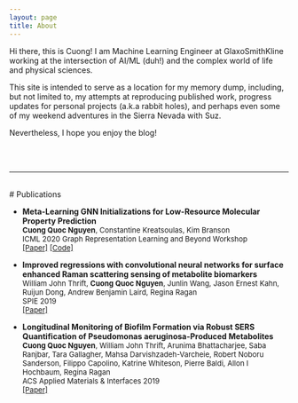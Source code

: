 ```yaml
---
layout: page
title: About
---
```

<!-- <div class="circularProfilePic"></div> -->

<!-- <p class="message">
  Hey there! This page is included as an example. Feel free to customize it for your own use upon downloading. Carry on!
</p> -->

<!-- <div class="CircularProfilePic"></div> -->

Hi there, this is Cuong! I am Machine Learning Engineer at GlaxoSmithKline working at the intersection of AI/ML (duh!) and the complex world of life and physical sciences. 

This site is intended to serve as a location for my memory dump, including, but not limited to, my attempts at reproducing published work, progress updates for personal projects (a.k.a rabbit holes), and perhaps even some of my weekend adventures in the Sierra Nevada with Suz. 

Nevertheless, I hope you enjoy the blog!

<br><br>

___
<br>
# Publications
<ul>
  <li>
    <p>
    <b>Meta-Learning GNN Initializations for Low-Resource Molecular Property Prediction</b><br/>
    <font size="2"><b>Cuong Quoc Nguyen</b>, Constantine Kreatsoulas, Kim Branson<br/>
    ICML 2020 Graph Representation Learning and Beyond Workshop<br/>
    <a href="https://arxiv.org/abs/2003.05996">[Paper]</a> <a href="https://github.com/GSK-AI/meta-learning-qsar">[Code]</a> </font>
    </p>
  </li>
  <li>
    <p>
    <b>Improved regressions with convolutional neural networks for surface enhanced Raman scattering sensing of metabolite biomarkers</b><br/>
    <font size="2">William John Thrift, <b>Cuong Quoc Nguyen</b>, Junlin Wang, Jason Ernest Kahn, Ruijun Dong, Andrew Benjamin Laird, Regina Ragan<br/>
    SPIE 2019<br/>
    <a href="https://doi.org/10.1117/12.2535410">[Paper]</a> </font>
    </p>
  </li>
  <li>
    <p>
    <b>Longitudinal Monitoring of Biofilm Formation via Robust SERS Quantification of Pseudomonas aeruginosa-Produced Metabolites</b><br/>
    <font size="2"><b>Cuong Quoc Nguyen</b>, William John Thrift, Arunima Bhattacharjee, Saba Ranjbar, Tara Gallagher, Mahsa Darvishzadeh-Varcheie, Robert Noboru Sanderson, Filippo Capolino, Katrine Whiteson, Pierre Baldi, Allon I Hochbaum, Regina Ragan<br/>
    ACS Applied Materials & Interfaces 2019<br/>
    <a href="https://pubs.acs.org/doi/full/10.1021/acsami.7b18592">[Paper]</a></font>
    </p>
  </li>   
</ul>